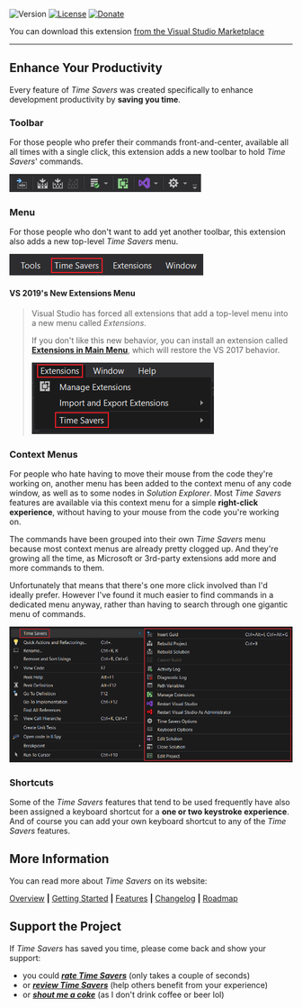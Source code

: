 ![Version][version-badge-url]
[![License][license-badge]](https://github.com/luminous-software/extensibility-logs/blob/master/LICENSE)
[![Donate][paypal-badge]](https://www.paypal.me/yannduran/5)

[version-badge-url]: http://vsmarketplacebadge.apphb.com/version-short/YannDuran.VisualStudioTimeSavers.svg?label=version&colorB=7E57C2
[license-badge]: https://img.shields.io/badge/license-MIT-7E57C2.svg?style=flat-square
[license-url]: https://github.com/luminous-software/extensibility-logs/blob/master/LICENSE
[paypal-badge]: https://img.shields.io/badge/donate-paypal-green.svg

You can download this extension [from the Visual Studio Marketplace][marketplace-url]

[marketplace-url]: https://marketplace.visualstudio.com/items?itemName=YannDuran.VisualStudioTimeSavers

---

## Enhance Your Productivity

Every feature of *Time Savers* was created specifically to enhance development productivity by
**saving you time**.

### Toolbar

For those people who prefer their commands front-and-center, available all all times with a single click,
this extension adds a new toolbar to hold _Time Savers_' commands.

![Toolbar](assets/images/toolbar.png)

### Menu

For those people who don't want to add yet another toolbar, this extension also adds a new top-level _Time Savers_ menu.

![Menu](assets/images/menu.png)

#### VS 2019's New Extensions Menu

>  Visual Studio has forced all extensions that add a top-level menu into a new menu called _Extensions_.
>  
>  If you don't like this new behavior,
>  you can install an extension called [**Extensions in Main Menu**][extensions-in-main-menu-url],
>  which will restore the VS 2017 behavior.
>
>  ![Extensions Menu](assets/images/extensions-menu.png)

[extensions-in-main-menu-url]: https://marketplace.visualstudio.com/items?itemName=Evgeny.RestoreExtensions

### Context Menus

For people who hate having to move their mouse from the code they're working on,
another menu has been added to the context menu of any code window, as well as to some nodes in *Solution Explorer*.
Most *Time Savers* features are available via this context menu for a simple
**right-click experience**, without having to your mouse from the code you're working on.

The commands have been grouped into their own *Time Savers* menu because most context menus
are already pretty clogged up. And they're growing all the time,
as Microsoft or 3rd-party extensions add more and more commands to them.

Unfortunately that means that there's one more click involved than I'd ideally prefer.
However I've found it much easier to find commands in a dedicated menu anyway, rather
than having to search through one gigantic menu of commands.

![Menu](assets/images/context-menu.png)

### Shortcuts

Some of the *Time Savers* features that tend to be used frequently have also been assigned a keyboard shortcut for a
**one or two keystroke experience**.
And of course you can add your own keyboard shortcut to any of the *Time Savers* features.

## More Information

You can read more about _Time Savers_ on its website:

[Overview][website-url] **|** [Getting Started][getting-started-url] **|** [Features][features-url] **|** [Changelog][changelog-url] **|** [Roadmap][roadmap-url]

[website-url]: https://luminous-software.solutions/time-savers
[getting-started-url]: https://luminous-software.solutions/time-savers/getting-started
[features-url]: https://luminous-software.solutions/time-savers/features
[changelog-url]: https://luminous-software.solutions/time-savers/changelog
[roadmap-url]: https://luminous-software.solutions/time-savers/roadmap

## Support the Project

If *Time Savers* has saved you time, please come back and show your support:

- you could [***rate *Time Savers****][rate-or-review-url] (only takes a couple of seconds)
- or [***review *Time Savers****][rate-or-review-url] (help others benefit from your experience)
- or [***shout me a coke***](https://www.paypal.me/yannduran/5) (as I don't drink coffee or beer lol)

[rate-or-review-url]: https://marketplace.visualstudio.com/vsgallery/049c7ac5-ba44-4a72-b4ee-7be7fb1b0edd#review-details
[qna-url]: https://marketplace.visualstudio.com/vsgallery/049c7ac5-ba44-4a72-b4ee-7be7fb1b0edd#qna
[suggestions-url]: https://marketplace.visualstudio.com/vsgallery/049c7ac5-ba44-4a72-b4ee-7be7fb1b0edd#qna
